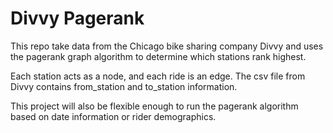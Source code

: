 # Divvy Pagerank

This repo take data from the Chicago bike sharing company Divvy and uses the pagerank graph algorithm to determine which stations rank highest.

Each station acts as a node, and each ride is an edge. The csv file from Divvy contains from_station and to_station information.

This project will also be flexible enough to run the pagerank algorithm based on date information or rider demographics.

